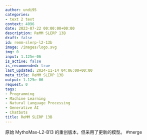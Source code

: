 ```yaml
---
author: undi95
categories:
- text 2 text
context: 4096
date: 2023-07-22 00:00:00+00:00
description: ReMM SLERP 13B
draft: false
id: remm-slerp-l2-13b
image: /images/logo.svg
img: 0
input: 1.125e-06
is_active: false
is_recommended: true
last_updated: 2024-11-14 04:06:00+00:00
meta_title: ReMM SLERP 13B
output: 1.125e-06
request: 0
tags:
- Programming
- Machine Learning
- Natural Language Processing
- Generative AI
- Chatbots
title: ReMM SLERP 13B
---
```




原始 MythoMax-L2-B13 的重创版本，但采用了更新的模型。 #merge

